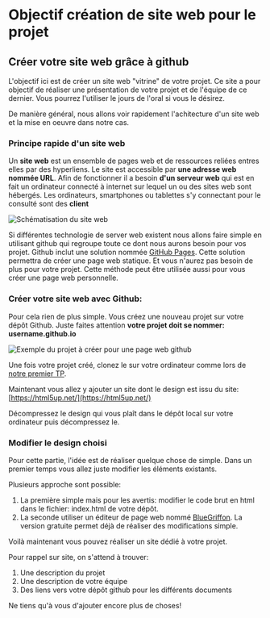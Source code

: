 # Objectif création de site web pour le projet

## Créer votre site web grâce à github

L'objectif ici est de créer un site web "vitrine" de votre projet. Ce site a pour objectif de réaliser une présentation de votre projet et de l'équipe de ce dernier. Vous pourrez l'utiliser le jours de l'oral si vous le désirez.

De manière général, nous allons voir rapidement l'achitecture d'un site web et la mise en oeuvre dans notre cas.

### Principe rapide d'un site web

Un **site web** est un ensemble de pages web et de ressources reliées entres elles par des hyperliens. Le site est accessible par **une adresse web nommée URL**. Afin de fonctionner il a besoin **d'un serveur web** qui est en fait un ordinateur connecté à internet sur lequel un ou des sites web sont hébergés. Les ordinateurs, smartphones ou tablettes s'y connectant pour le consulté sont des **client**

![Schématisation du site web](https://i0.wp.com/www.playhooky.fr/wp-content/uploads/2019/10/Playhooky.fr-Du-serveur-au-navigateur.png?resize=1024%2C385&ssl=1)

Si différentes technologie de server web existent nous allons faire simple en utilisant github qui regroupe toute ce dont nous aurons besoin pour vos projet. Github inclut une solution nommée [GitHub Pages](https://pages.github.com/). Cette solution permettra de créer une page web statique. Et vous n'aurez pas besoin de plus pour votre projet. Cette méthode peut être utilisée aussi pour vous créer une page web personnelle.

### Créer votre site web avec Github:

Pour cela rien de plus simple. Vous créez une nouveau projet sur votre dépôt Github. Juste faites attention **votre projet doit se nommer: username.github.io**

![Exemple du projet à créer pour une page web github](https://cdn.kastatic.org/ka-perseus-images/c6725e26e2668e6072d0905232e28dc24e34c069.png)

Une fois votre projet créé, clonez le sur votre ordinateur comme lors de [notre premier TP](https://github.com/jmtrivial/tp-git).

Maintenant vous allez y ajouter un site dont le design est issu du site: [https://html5up.net/](https://html5up.net/)

Décompressez le design qui vous plaît dans le dépôt local sur votre ordinateur puis décompressez le.

### Modifier le design choisi

Pour cette partie, l'idée est de réaliser quelque chose de simple. Dans un premier temps vous allez juste modifier les éléments existants.

Plusieurs approche sont possible:
1. La première simple mais pour les avertis: modifier le code brut en html dans le fichier: index.html de votre dépôt.
2. La seconde utiliser un éditeur de page web nommé [BlueGriffon](http://www.bluegriffon.org/). La version gratuite permet déjà de réaliser des modifications simple.

Voilà maintenant vous pouvez réaliser un site dédié à votre projet. 

Pour rappel sur site, on s'attend à trouver:
1. Une description du projet
2. Une description de votre équipe
3. Des liens vers votre dépôt github pour les différents documents

Ne tiens qu'à vous d'ajouter encore plus de choses!
